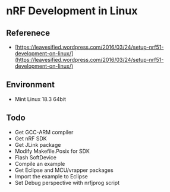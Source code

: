 # nRF Development in Linux

## Referenece

* [https://leavesified.wordpress.com/2016/03/24/setup-nrf51-development-on-linux/](https://leavesified.wordpress.com/2016/03/24/setup-nrf51-development-on-linux/)

## Environment

* Mint Linux 18.3 64bit

## Todo

* Get GCC-ARM compiler
* Get nRF SDK
* Get JLink package
* Modify Makefile.Posix for SDK
* Flash SoftDevice
* Compile an example
* Get Eclipse and MCU/vrapper packages
* Import the example to Eclipse
* Set Debug perspective with nrfjprog script



